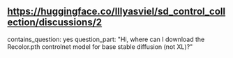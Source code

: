 ## https://huggingface.co/lllyasviel/sd_control_collection/discussions/2

contains_question: yes
question_part: "Hi, where can I download the Recolor.pth controlnet model for base stable diffusion (not XL)?"